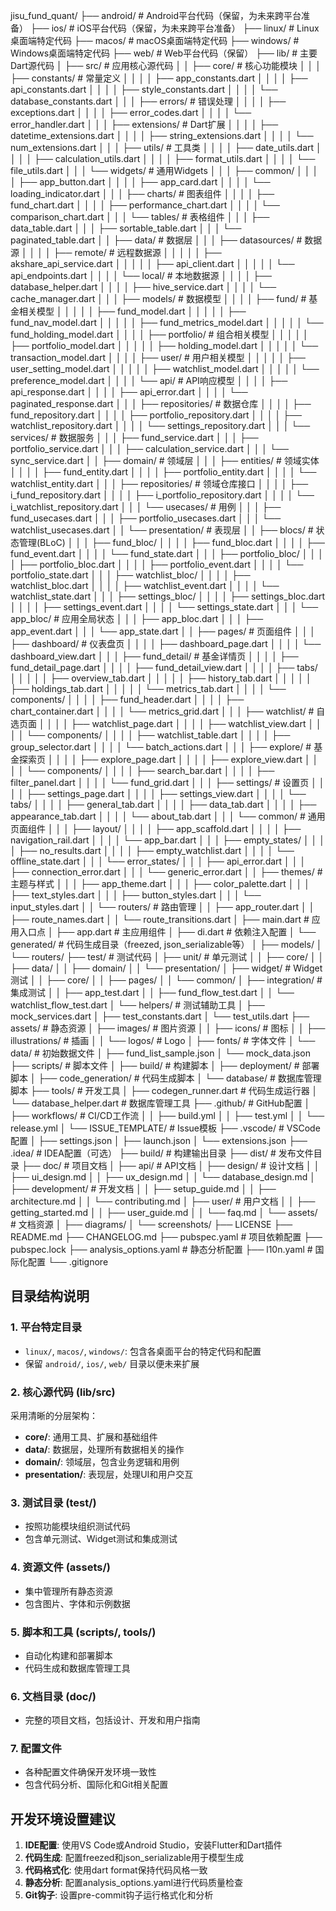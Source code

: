 jisu_fund_quant/
├── android/                    # Android平台代码（保留，为未来跨平台准备）
├── ios/                        # iOS平台代码（保留，为未来跨平台准备）
├── linux/                      # Linux桌面端特定代码
├── macos/                      # macOS桌面端特定代码
├── windows/                    # Windows桌面端特定代码
├── web/                        # Web平台代码（保留）
├── lib/                        # 主要Dart源代码
│   ├── src/                    # 应用核心源代码
│   │   ├── core/               # 核心功能模块
│   │   │   ├── constants/      # 常量定义
│   │   │   │   ├── app_constants.dart
│   │   │   │   ├── api_constants.dart
│   │   │   │   ├── style_constants.dart
│   │   │   │   └── database_constants.dart
│   │   │   ├── errors/         # 错误处理
│   │   │   │   ├── exceptions.dart
│   │   │   │   ├── error_codes.dart
│   │   │   │   └── error_handler.dart
│   │   │   ├── extensions/     # Dart扩展
│   │   │   │   ├── datetime_extensions.dart
│   │   │   │   ├── string_extensions.dart
│   │   │   │   └── num_extensions.dart
│   │   │   ├── utils/          # 工具类
│   │   │   │   ├── date_utils.dart
│   │   │   │   ├── calculation_utils.dart
│   │   │   │   ├── format_utils.dart
│   │   │   │   └── file_utils.dart
│   │   │   └── widgets/        # 通用Widgets
│   │   │       ├── common/
│   │   │       │   ├── app_button.dart
│   │   │       │   ├── app_card.dart
│   │   │       │   └── loading_indicator.dart
│   │   │       ├── charts/     # 图表组件
│   │   │       │   ├── fund_chart.dart
│   │   │       │   ├── performance_chart.dart
│   │   │       │   └── comparison_chart.dart
│   │   │       └── tables/     # 表格组件
│   │   │           ├── data_table.dart
│   │   │           ├── sortable_table.dart
│   │   │           └── paginated_table.dart
│   │   ├── data/               # 数据层
│   │   │   ├── datasources/    # 数据源
│   │   │   │   ├── remote/     # 远程数据源
│   │   │   │   │   ├── akshare_api_service.dart
│   │   │   │   │   ├── api_client.dart
│   │   │   │   │   └── api_endpoints.dart
│   │   │   │   └── local/      # 本地数据源
│   │   │   │       ├── database_helper.dart
│   │   │   │       ├── hive_service.dart
│   │   │   │       └── cache_manager.dart
│   │   │   ├── models/         # 数据模型
│   │   │   │   ├── fund/       # 基金相关模型
│   │   │   │   │   ├── fund_model.dart
│   │   │   │   │   ├── fund_nav_model.dart
│   │   │   │   │   ├── fund_metrics_model.dart
│   │   │   │   │   └── fund_holding_model.dart
│   │   │   │   ├── portfolio/  # 组合相关模型
│   │   │   │   │   ├── portfolio_model.dart
│   │   │   │   │   ├── holding_model.dart
│   │   │   │   │   └── transaction_model.dart
│   │   │   │   ├── user/       # 用户相关模型
│   │   │   │   │   ├── user_setting_model.dart
│   │   │   │   │   ├── watchlist_model.dart
│   │   │   │   │   └── preference_model.dart
│   │   │   │   └── api/        # API响应模型
│   │   │   │       ├── api_response.dart
│   │   │   │       ├── api_error.dart
│   │   │   │       └── paginated_response.dart
│   │   │   ├── repositories/   # 数据仓库
│   │   │   │   ├── fund_repository.dart
│   │   │   │   ├── portfolio_repository.dart
│   │   │   │   ├── watchlist_repository.dart
│   │   │   │   └── settings_repository.dart
│   │   │   └── services/       # 数据服务
│   │   │       ├── fund_service.dart
│   │   │       ├── portfolio_service.dart
│   │   │       ├── calculation_service.dart
│   │   │       └── sync_service.dart
│   │   ├── domain/             # 领域层
│   │   │   ├── entities/       # 领域实体
│   │   │   │   ├── fund_entity.dart
│   │   │   │   ├── portfolio_entity.dart
│   │   │   │   └── watchlist_entity.dart
│   │   │   ├── repositories/   # 领域仓库接口
│   │   │   │   ├── i_fund_repository.dart
│   │   │   │   ├── i_portfolio_repository.dart
│   │   │   │   └── i_watchlist_repository.dart
│   │   │   └── usecases/       # 用例
│   │   │       ├── fund_usecases.dart
│   │   │       ├── portfolio_usecases.dart
│   │   │       └── watchlist_usecases.dart
│   │   └── presentation/       # 表现层
│   │       ├── blocs/          # 状态管理(BLoC)
│   │       │   ├── fund_bloc/
│   │       │   │   ├── fund_bloc.dart
│   │       │   │   ├── fund_event.dart
│   │       │   │   └── fund_state.dart
│   │       │   ├── portfolio_bloc/
│   │       │   │   ├── portfolio_bloc.dart
│   │       │   │   ├── portfolio_event.dart
│   │       │   │   └── portfolio_state.dart
│   │       │   ├── watchlist_bloc/
│   │       │   │   ├── watchlist_bloc.dart
│   │       │   │   ├── watchlist_event.dart
│   │       │   │   └── watchlist_state.dart
│   │       │   ├── settings_bloc/
│   │       │   │   ├── settings_bloc.dart
│   │       │   │   ├── settings_event.dart
│   │       │   │   └── settings_state.dart
│   │       │   └── app_bloc/   # 应用全局状态
│   │       │       ├── app_bloc.dart
│   │       │       ├── app_event.dart
│   │       │       └── app_state.dart
│   │       ├── pages/          # 页面组件
│   │       │   ├── dashboard/  # 仪表盘页
│   │       │   │   ├── dashboard_page.dart
│   │       │   │   └── dashboard_view.dart
│   │       │   ├── fund_detail/ # 基金详情页
│   │       │   │   ├── fund_detail_page.dart
│   │       │   │   ├── fund_detail_view.dart
│   │       │   │   ├── tabs/
│   │       │   │   │   ├── overview_tab.dart
│   │       │   │   │   ├── history_tab.dart
│   │       │   │   │   ├── holdings_tab.dart
│   │       │   │   │   └── metrics_tab.dart
│   │       │   │   └── components/
│   │       │   │       ├── fund_header.dart
│   │       │   │       ├── chart_container.dart
│   │       │   │       └── metrics_grid.dart
│   │       │   ├── watchlist/  # 自选页面
│   │       │   │   ├── watchlist_page.dart
│   │       │   │   ├── watchlist_view.dart
│   │       │   │   └── components/
│   │       │   │       ├── watchlist_table.dart
│   │       │   │       ├── group_selector.dart
│   │       │   │       └── batch_actions.dart
│   │       │   ├── explore/    # 基金探索页
│   │       │   │   ├── explore_page.dart
│   │       │   │   ├── explore_view.dart
│   │       │   │   └── components/
│   │       │   │       ├── search_bar.dart
│   │       │   │       ├── filter_panel.dart
│   │       │   │       └── fund_grid.dart
│   │       │   ├── settings/   # 设置页
│   │       │   │   ├── settings_page.dart
│   │       │   │   ├── settings_view.dart
│   │       │   │   └── tabs/
│   │       │   │       ├── general_tab.dart
│   │       │   │       ├── data_tab.dart
│   │       │   │       ├── appearance_tab.dart
│   │       │   │       └── about_tab.dart
│   │       │   └── common/     # 通用页面组件
│   │       │       ├── layout/
│   │       │       │   ├── app_scaffold.dart
│   │       │       │   ├── navigation_rail.dart
│   │       │       │   └── app_bar.dart
│   │       │       ├── empty_states/
│   │       │       │   ├── no_results.dart
│   │       │       │   ├── empty_watchlist.dart
│   │       │       │   └── offline_state.dart
│   │       │       └── error_states/
│   │       │           ├── api_error.dart
│   │       │           ├── connection_error.dart
│   │       │           └── generic_error.dart
│   │       ├── themes/         # 主题与样式
│   │       │   ├── app_theme.dart
│   │       │   ├── color_palette.dart
│   │       │   ├── text_styles.dart
│   │       │   ├── button_styles.dart
│   │       │   └── input_styles.dart
│   │       └── routers/        # 路由管理
│   │           ├── app_router.dart
│   │           ├── route_names.dart
│   │           └── route_transitions.dart
│   ├── main.dart               # 应用入口点
│   ├── app.dart                # 主应用组件
│   ├── di.dart                 # 依赖注入配置
│   └── generated/              # 代码生成目录（freezed, json_serializable等）
│       ├── models/
│       └── routers/
├── test/                       # 测试代码
│   ├── unit/                   # 单元测试
│   │   ├── core/
│   │   ├── data/
│   │   ├── domain/
│   │   └── presentation/
│   ├── widget/                 # Widget测试
│   │   ├── core/
│   │   ├── pages/
│   │   └── common/
│   ├── integration/            # 集成测试
│   │   ├── app_test.dart
│   │   ├── fund_flow_test.dart
│   │   └── watchlist_flow_test.dart
│   └── helpers/                # 测试辅助工具
│       ├── mock_services.dart
│       ├── test_constants.dart
│       └── test_utils.dart
├── assets/                     # 静态资源
│   ├── images/                 # 图片资源
│   │   ├── icons/              # 图标
│   │   ├── illustrations/      # 插画
│   │   └── logos/              # Logo
│   ├── fonts/                  # 字体文件
│   └── data/                   # 初始数据文件
│       ├── fund_list_sample.json
│       └── mock_data.json
├── scripts/                    # 脚本文件
│   ├── build/                  # 构建脚本
│   ├── deployment/             # 部署脚本
│   ├── code_generation/        # 代码生成脚本
│   └── database/               # 数据库管理脚本
├── tools/                      # 开发工具
│   ├── codegen_runner.dart     # 代码生成运行器
│   └── database_helper.dart    # 数据库管理工具
├── .github/                    # GitHub配置
│   ├── workflows/              # CI/CD工作流
│   │   ├── build.yml
│   │   ├── test.yml
│   │   └── release.yml
│   └── ISSUE_TEMPLATE/         # Issue模板
├── .vscode/                    # VSCode配置
│   ├── settings.json
│   ├── launch.json
│   └── extensions.json
├── .idea/                      # IDEA配置（可选）
├── build/                      # 构建输出目录
├── dist/                       # 发布文件目录
├── doc/                        # 项目文档
│   ├── api/                    # API文档
│   ├── design/                 # 设计文档
│   │   ├── ui_design.md
│   │   ├── ux_design.md
│   │   └── database_design.md
│   ├── development/            # 开发文档
│   │   ├── setup_guide.md
│   │   ├── architecture.md
│   │   └── contributing.md
│   ├── user/                   # 用户文档
│   │   ├── getting_started.md
│   │   ├── user_guide.md
│   │   └── faq.md
│   └── assets/                 # 文档资源
│       ├── diagrams/
│       └── screenshots/
├── LICENSE
├── README.md
├── CHANGELOG.md
├── pubspec.yaml                # 项目依赖配置
├── pubspec.lock
├── analysis_options.yaml       # 静态分析配置
├── l10n.yaml                   # 国际化配置
└── .gitignore

## 目录结构说明

### 1. 平台特定目录

- `linux/`, `macos/`, `windows/`: 包含各桌面平台的特定代码和配置
- 保留 `android/`, `ios/`, `web/` 目录以便未来扩展

### 2. 核心源代码 (lib/src)

采用清晰的分层架构：

- **core/**: 通用工具、扩展和基础组件
- **data/**: 数据层，处理所有数据相关的操作
- **domain/**: 领域层，包含业务逻辑和用例
- **presentation/**: 表现层，处理UI和用户交互

### 3. 测试目录 (test/)

- 按照功能模块组织测试代码
- 包含单元测试、Widget测试和集成测试

### 4. 资源文件 (assets/)

- 集中管理所有静态资源
- 包含图片、字体和示例数据

### 5. 脚本和工具 (scripts/, tools/)

- 自动化构建和部署脚本
- 代码生成和数据库管理工具

### 6. 文档目录 (doc/)

- 完整的项目文档，包括设计、开发和用户指南

### 7. 配置文件

- 各种配置文件确保开发环境一致性
- 包含代码分析、国际化和Git相关配置

## 开发环境设置建议

1. **IDE配置**: 使用VS Code或Android Studio，安装Flutter和Dart插件
2. **代码生成**: 配置freezed和json_serializable用于模型生成
3. **代码格式化**: 使用dart format保持代码风格一致
4. **静态分析**: 配置analysis_options.yaml进行代码质量检查
5. **Git钩子**: 设置pre-commit钩子运行格式化和分析